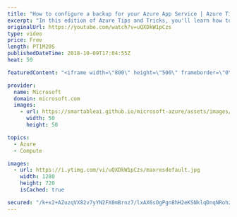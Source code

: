 ```yaml
---
title: "How to configure a backup for your Azure App Service | Azure Tips and Tricks"
excerpt: "In this edition of Azure Tips and Tricks, you'll learn how to configure a backup for your Azure App Service and Database. Watch to learn how to download the backup, restore the backup, and override your existing application or select a new application as the target of your backup.   For more tips and"
originalUrl: https://youtube.com/watch?v=uQXDkW1pCzs
type: video
price: Free
length: PT1M20S
publishedDateTime: 2018-10-09T17:04:55Z
heat: 50

featuredContent: "<iframe width=\"800\" height=\"500\" frameborder=\"0\" src=\"https://www.youtube.com/embed/uQXDkW1pCzs\" allow=\"accelerometer; autoplay; encrypted-media; gyroscope; picture-in-picture\" allowfullscreen></iframe>"

provider:
  name: Microsoft
  domain: microsoft.com
  images:
    - url: https://smartableai.github.io/microsoft-azure/assets/images/organizations/microsoft.com-50x50.jpg
      width: 50
      height: 50

topics:
  - Azure
  - Compute

images:
  - url: https://i.ytimg.com/vi/uQXDkW1pCzs/maxresdefault.jpg
    width: 1280
    height: 720
    isCached: true

secured: "/k+x2+AZuzqVX82v7yYN2FX0mBrnz7/lxAX6sOgPgn8hH2eKSNklqDnqNRohz5hhcy9tJbe/dfuXvCbQWEJVj4k1Ac1Q346xIwCFDUbMw9meGodb/RasqPI3iefAoNvrLINU2dndc7i9o/+icij8AeZoBDHUmjLwFM69SzBd4jqrDx91SMHhBNnON9k90zx4QUU35kvMIFesJ7VCKsAl0ML2RKxmhLMhrNJsbSGrij+VIk+EUGE8bQvPF0qAZD2qr/WG+Wgcg5R8WZyUDL9a3Cb4E60v5qMQrZZi35B0wnzkxU1u9386cARN0B6ouc1gD+oTnBpZMRkvTvu9Wg0QEZa6oVRgTGT/nEELpnIgwgsrjYN1hegsCWmWPeBfyKKIGaBPo58LOBdsZVWC/TD6ENg7BgB1BZorMhTzkS0MyRw=;xgn/PqjCKjb7S32scslmtg=="
---
```


